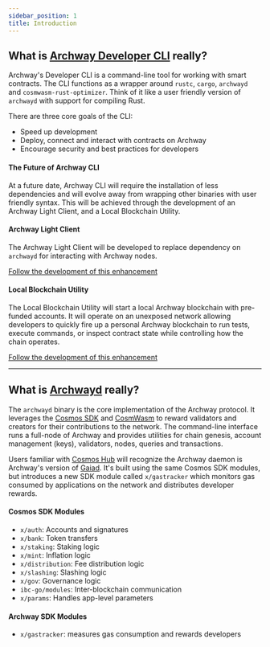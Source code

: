 ```yaml
---
sidebar_position: 1
title: Introduction
---
```


## What is [Archway Developer CLI](https://github.com/archway-network/archway-cli) really?

Archway's Developer CLI is a command-line tool for working with smart contracts. The CLI functions as a wrapper around `rustc`, `cargo`, `archwayd` and `cosmwasm-rust-optimizer`. Think of it like a user friendly version of `archwayd` with support for compiling Rust. 

There are three core goals of the CLI:

- Speed up development
- Deploy, connect and interact with contracts on Archway
- Encourage security and best practices for developers

#### The Future of Archway CLI

At a future date, Archway CLI will require the installation of less dependencies and will evolve away from wrapping other binaries with user friendly syntax. This will be achieved through the development of an Archway Light Client, and a Local Blockchain Utility.

#### Archway Light Client

The Archway Light Client will be developed to replace dependency on `archwayd` for interacting with Archway nodes. 

[Follow the development of this enhancement](https://github.com/archway-network/archway-cli/issues/59)

#### Local Blockchain Utility

The Local Blockchain Utility will start a local Archway blockchain with pre-funded accounts. It will operate on an unexposed network allowing developers to quickly fire up a personal Archway blockchain to run tests, execute commands, or inspect contract state while controlling how the chain operates.

[Follow the development of this enhancement](https://github.com/archway-network/archway-cli/issues/58)

***

## What is [Archwayd](https://github.com/archway-network/archway) really?

The `archwayd` binary is the core implementation of the Archway protocol. It leverages the [Cosmos SDK](https://github.com/cosmos/cosmos-sdk) and [CosmWasm](https://github.com/CosmWasm/cosmwasm) to reward validators and creators for their contributions to the network. The command-line interface runs a full-node of Archway and provides utilities for chain genesis, account management (keys), validators, nodes, queries and transactions.

Users familiar with [Cosmos Hub](https://github.com/cosmos/gaia) will recognize the Archway daemon is Archway's version of [Gaiad](https://hub.cosmos.network/main/getting-started/what-is-gaia.html). It's built using the same Cosmos SDK modules, but introduces a new SDK module called `x/gastracker` which monitors gas consumed by applications on the network and distributes developer rewards.

#### Cosmos SDK Modules

- `x/auth`: Accounts and signatures
- `x/bank`: Token transfers
- `x/staking`: Staking logic
- `x/mint`: Inflation logic
- `x/distribution`: Fee distribution logic
- `x/slashing`: Slashing logic
- `x/gov`: Governance logic
- `ibc-go/modules`: Inter-blockchain communication
- `x/params`: Handles app-level parameters

#### Archway SDK Modules

- `x/gastracker`: measures gas consumption and rewards developers